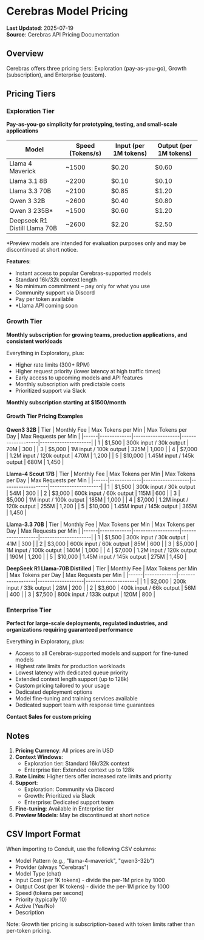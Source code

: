 # Cerebras Model Pricing

**Last Updated**: 2025-07-19  
**Source**: Cerebras API Pricing Documentation

## Overview

Cerebras offers three pricing tiers: Exploration (pay-as-you-go), Growth (subscription), and Enterprise (custom).

## Pricing Tiers

### Exploration Tier
**Pay-as-you-go simplicity for prototyping, testing, and small-scale applications**

| Model | Speed (Tokens/s) | Input (per 1M tokens) | Output (per 1M tokens) |
|-------|------------------|----------------------|------------------------|
| Llama 4 Maverick | ~1500 | $0.20 | $0.60 |
| Llama 3.1 8B | ~2200 | $0.10 | $0.10 |
| Llama 3.3 70B | ~2100 | $0.85 | $1.20 |
| Qwen 3 32B | ~2600 | $0.40 | $0.80 |
| Qwen 3 235B* | ~1500 | $0.60 | $1.20 |
| Deepseek R1 Distill Llama 70B | ~2600 | $2.20 | $2.50 |

*Preview models are intended for evaluation purposes only and may be discontinued at short notice.

**Features**:
- Instant access to popular Cerebras-supported models
- Standard 16k/32k context length
- No minimum commitment – pay only for what you use
- Community support via Discord
- Pay per token available
- *Llama API coming soon

### Growth Tier
**Monthly subscription for growing teams, production applications, and consistent workloads**

Everything in Exploratory, plus:
- Higher rate limits (300+ RPM)
- Higher request priority (lower latency at high traffic times)
- Early access to upcoming models and API features
- Monthly subscription with predictable costs
- Prioritized support via Slack

**Monthly subscription starting at $1500/month**

#### Growth Tier Pricing Examples

**Qwen3 32B**
| Tier | Monthly Fee | Max Tokens per Min | Max Tokens per Day | Max Requests per Min |
|------|-------------|-------------------|-------------------|---------------------|
| 1 | $1,500 | 300k input / 30k output | 70M | 300 |
| 3 | $5,000 | 1M input / 100k output | 325M | 1,000 |
| 4 | $7,000 | 1.2M input / 120k output | 470M | 1,200 |
| 5 | $10,000 | 1.45M input / 145k output | 680M | 1,450 |

**Llama-4 Scout 17B**
| Tier | Monthly Fee | Max Tokens per Min | Max Tokens per Day | Max Requests per Min |
|------|-------------|-------------------|-------------------|---------------------|
| 1 | $1,500 | 300k input / 30k output | 54M | 300 |
| 2 | $3,000 | 600k input / 60k output | 115M | 600 |
| 3 | $5,000 | 1M input / 100k output | 185M | 1,000 |
| 4 | $7,000 | 1.2M input / 120k output | 255M | 1,200 |
| 5 | $10,000 | 1.45M input / 145k output | 365M | 1,450 |

**Llama-3.3 70B**
| Tier | Monthly Fee | Max Tokens per Min | Max Tokens per Day | Max Requests per Min |
|------|-------------|-------------------|-------------------|---------------------|
| 1 | $1,500 | 300k input / 30k output | 41M | 300 |
| 2 | $3,000 | 600k input / 60k output | 85M | 600 |
| 3 | $5,000 | 1M input / 100k output | 140M | 1,000 |
| 4 | $7,000 | 1.2M input / 120k output | 190M | 1,200 |
| 5 | $10,000 | 1.45M input / 145k output | 275M | 1,450 |

**DeepSeek R1 Llama-70B Distilled**
| Tier | Monthly Fee | Max Tokens per Min | Max Tokens per Day | Max Requests per Min |
|------|-------------|-------------------|-------------------|---------------------|
| 1 | $2,000 | 200k input / 33k output | 28M | 200 |
| 2 | $3,600 | 400k input / 66k output | 56M | 400 |
| 3 | $7,500 | 800k input / 133k output | 120M | 800 |

### Enterprise Tier
**Perfect for large-scale deployments, regulated industries, and organizations requiring guaranteed performance**

Everything in Exploratory, plus:
- Access to all Cerebras-supported models and support for fine-tuned models
- Highest rate limits for production workloads
- Lowest latency with dedicated queue priority
- Extended context length support (up to 128k)
- Custom pricing tailored to your usage
- Dedicated deployment options
- Model fine-tuning and training services available
- Dedicated support team with response time guarantees

**Contact Sales for custom pricing**

## Notes

1. **Pricing Currency**: All prices are in USD
2. **Context Windows**: 
   - Exploration tier: Standard 16k/32k context
   - Enterprise tier: Extended context up to 128k
3. **Rate Limits**: Higher tiers offer increased rate limits and priority
4. **Support**: 
   - Exploration: Community via Discord
   - Growth: Prioritized via Slack
   - Enterprise: Dedicated support team
5. **Fine-tuning**: Available in Enterprise tier
6. **Preview Models**: May be discontinued at short notice

## CSV Import Format

When importing to Conduit, use the following CSV columns:
- Model Pattern (e.g., "llama-4-maverick", "qwen3-32b")
- Provider (always "Cerebras")
- Model Type (chat)
- Input Cost (per 1K tokens) - divide the per-1M price by 1000
- Output Cost (per 1K tokens) - divide the per-1M price by 1000
- Speed (tokens per second)
- Priority (typically 10)
- Active (Yes/No)
- Description

Note: Growth tier pricing is subscription-based with token limits rather than per-token pricing.